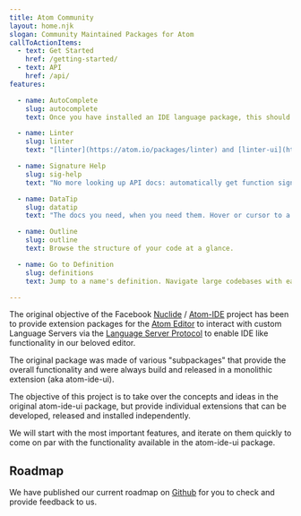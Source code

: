 ```yaml
---
title: Atom Community
layout: home.njk
slogan: Community Maintained Packages for Atom
callToActionItems:
  - text: Get Started
    href: /getting-started/
  - text: API
    href: /api/
features:

  - name: AutoComplete
    slug: autocomplete
    text: Once you have installed an IDE language package, this should work right away.

  - name: Linter
    slug: linter
    text: "[linter](https://atom.io/packages/linter) and [linter-ui](https://atom.io/packages/linter-ui-default) work with ide packages, letting you know what's wrong in your file."

  - name: Signature Help
    slug: sig-help
    text: "No more looking up API docs: automatically get function signature docs in your editor."

  - name: DataTip
    slug: datatip
    text: "The docs you need, when you need them. Hover or cursor to a name to show floating data tips."

  - name: Outline
    slug: outline
    text: Browse the structure of your code at a glance.

  - name: Go to Definition
    slug: definitions
    text: Jump to a name's definition. Navigate large codebases with ease.

---
```


<style data-helmet>

  #features {
    --feature-image-size: 180px;

    display: grid;
    grid-template-columns: repeat(auto-fill, minmax(300px, 1fr));
    column-gap: 100px;
    row-gap: 40px;
    color: var(--text-color);
  }

  #features article,
  #features .screenshot {
    display: grid;
  }

  #features .screenshot {
    align-content: center;
    width: var(--feature-image-size);
    height: var(--feature-image-size);
    overflow: hidden;
    border-radius: 100%;
    place-self: center;
  }

  #features .screenshot img {
    height: var(--feature-image-size);
    transform: scale(2, 2) translate(20px, -20px);
  }
</style>

The original objective of the Facebook [Nuclide](https://nuclide.io) / [Atom-IDE](https://ide.atom.io) project has been to provide extension packages for the [Atom Editor](https://www.atom.io) to interact with custom Language Servers via the [Language Server Protocol](https://langserver.org) to enable IDE like functionality in our beloved editor.

The original package was made of various "subpackages" that provide the overall functionality and were always build and released in a monolithic extension (aka atom-ide-ui).

The objective of this project is to take over the concepts and ideas in the original atom-ide-ui package, but provide individual extensions that can be developed, released and installed independently.

We will start with the most important features, and iterate on them quickly to come on par with the functionality available in the atom-ide-ui package.


## Roadmap

We have published our current roadmap on [Github](https://github.com/atom-ide-community/atom-ide-community.github.io/issues/3#issue-424527067) for you to check and provide feedback to us.
